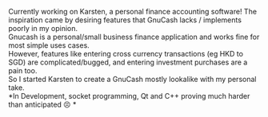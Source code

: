 Currently working on Karsten, a personal finance accounting software!
The inspiration came by desiring features that GnuCash lacks / implements poorly in my opinion.  
Gnucash is a personal/small business finance application and works fine for most simple uses cases.  
However, features like entering cross currency transactions (eg HKD to SGD) are complicated/bugged, and entering investment purchases are a pain too.  
So I started Karsten to create a GnuCash mostly lookalike with my personal take.  
*In Development, socket programming, Qt and C++ proving much harder than anticipated :persevere: *
